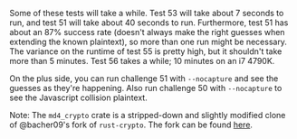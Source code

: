 Some of these tests will take a while. Test 53 will take about 7 seconds to run,
and test 51 will take about 40 seconds to run. Furthermore, test 51 has about an
87% success rate (doesn't always make the right guesses when extending the known
plaintext), so more than one run might be necessary. The variance on the runtime
of test 55 is pretty high, but it shouldn't take more than 5 minutes. Test 56
takes a while; 10 minutes on an i7 4790K.

On the plus side, you can run challenge 51 with `--nocapture` and see the
guesses as they're happening. Also run challenge 50 with `--nocapture` to see
the Javascript collision plaintext.

Note: The `md4_crypto` crate is a stripped-down and slightly modified clone of
@bacher09's fork of `rust-crypto`. The fork can be found
[here](https://github.com/bacher09/rust-crypto/tree/634217ca65876f9b601dc532a2ae5554ab5a0a54).
